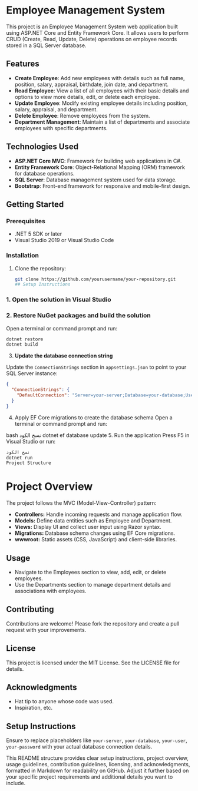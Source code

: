 # Employee Management System

This project is an Employee Management System web application built using ASP.NET Core and Entity Framework Core. It allows users to perform CRUD (Create, Read, Update, Delete) operations on employee records stored in a SQL Server database.

## Features

- **Create Employee**: Add new employees with details such as full name, position, salary, appraisal, birthdate, join date, and department.
- **Read Employee**: View a list of all employees with their basic details and options to view more details, edit, or delete each employee.
- **Update Employee**: Modify existing employee details including position, salary, appraisal, and department.
- **Delete Employee**: Remove employees from the system.
- **Department Management**: Maintain a list of departments and associate employees with specific departments.

## Technologies Used

- **ASP.NET Core MVC**: Framework for building web applications in C#.
- **Entity Framework Core**: Object-Relational Mapping (ORM) framework for database operations.
- **SQL Server**: Database management system used for data storage.
- **Bootstrap**: Front-end framework for responsive and mobile-first design.

## Getting Started

### Prerequisites

- .NET 5 SDK or later
- Visual Studio 2019 or Visual Studio Code

### Installation

1. Clone the repository:
   ```bash
   git clone https://github.com/yourusername/your-repository.git
   ## Setup Instructions

### 1. Open the solution in Visual Studio

### 2. Restore NuGet packages and build the solution

Open a terminal or command prompt and run:

```bash
dotnet restore
dotnet build
```
3. **Update the database connection string**

Update the `ConnectionStrings` section in `appsettings.json` to point to your SQL Server instance:

```json
{
  "ConnectionStrings": {
    "DefaultConnection": "Server=your-server;Database=your-database;User=your-user;Password=your-password;"
  }
}
```
4. Apply EF Core migrations to create the database schema
Open a terminal or command prompt and run:

bash
نسخ الكود
dotnet ef database update
5. Run the application
Press F5 in Visual Studio or run:

```bash
نسخ الكود
dotnet run
Project Structure
```
# Project Overview

The project follows the MVC (Model-View-Controller) pattern:

- **Controllers:** Handle incoming requests and manage application flow.
- **Models:** Define data entities such as Employee and Department.
- **Views:** Display UI and collect user input using Razor syntax.
- **Migrations:** Database schema changes using EF Core migrations.
- **wwwroot:** Static assets (CSS, JavaScript) and client-side libraries.

## Usage

- Navigate to the Employees section to view, add, edit, or delete employees.
- Use the Departments section to manage department details and associations with employees.

## Contributing

Contributions are welcome! Please fork the repository and create a pull request with your improvements.

## License

This project is licensed under the MIT License. See the LICENSE file for details.

## Acknowledgments

- Hat tip to anyone whose code was used.
- Inspiration, etc.

## Setup Instructions

Ensure to replace placeholders like `your-server`, `your-database`, `your-user`, `your-password` with your actual database connection details.

This README structure provides clear setup instructions, project overview, usage guidelines, contribution guidelines, licensing, and acknowledgments, formatted in Markdown for readability on GitHub. Adjust it further based on your specific project requirements and additional details you want to include.

